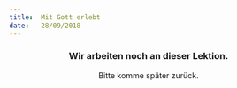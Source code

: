 ```yaml
---
title:  Mit Gott erlebt
date:   28/09/2018
---
```


### <center>Wir arbeiten noch an dieser Lektion.</center>
<center>Bitte komme später zurück.</center>